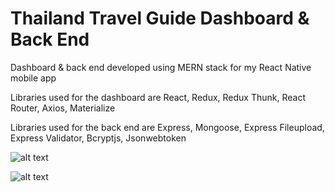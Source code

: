 # Thailand Travel Guide Dashboard & Back End

Dashboard & back end developed using MERN stack for my React Native mobile app

Libraries used for the dashboard are React, Redux, Redux Thunk, React Router, Axios, Materialize

Libraries used for the back end are Express, Mongoose, Express Fileupload, Express Validator, Bcryptjs, Jsonwebtoken

![alt text](https://raw.githubusercontent.com/keremcanb/thailand-travel-guide-dashboard-backend-mern-stack/master/public/ss1.jpg)

![alt text](https://raw.githubusercontent.com/keremcanb/thailand-travel-guide-dashboard-backend-mern-stack/master/public/ss2.jpg)
